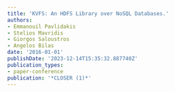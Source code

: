 ```yaml
---
title: 'KVFS: An HDFS Library over NoSQL Databases.'
authors:
- Emmanouil Pavlidakis
- Stelios Mavridis
- Giorgos Saloustros
- Angelos Bilas
date: '2016-01-01'
publishDate: '2023-12-14T15:35:32.887740Z'
publication_types:
- paper-conference
publication: '*CLOSER (1)*'
---
```

